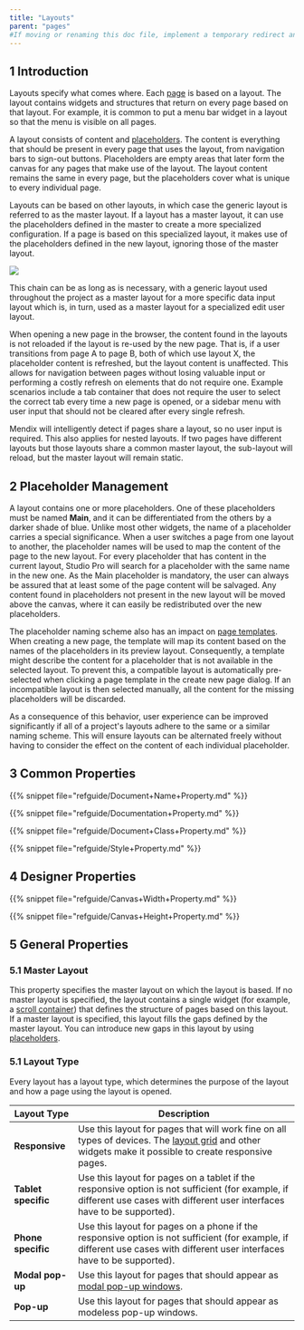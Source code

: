 ```yaml
---
title: "Layouts"
parent: "pages"
#If moving or renaming this doc file, implement a temporary redirect and let the respective team know they should update the URL in the product. See Mapping to Products for more details.
---
```


## 1 Introduction

Layouts specify what comes where. Each [page](page) is based on a layout. The layout contains widgets and structures that return on every page based on that layout. For example, it is common to put a menu bar widget in a layout so that the menu is visible on all pages.

A layout consists of content and [placeholders](placeholder). The content is everything that should be present in every page that uses the layout, from navigation bars to sign-out buttons. Placeholders are empty areas that later form the canvas for any pages that make use of the layout. The layout content remains the same in every page, but the placeholders cover what is unique to every individual page. 

Layouts can be based on other layouts, in which case the generic layout is referred to as the master layout. If a layout has a master layout, it can use the placeholders defined in the master to create a more specialized configuration. If a page is based on this specialized layout, it makes use of the placeholders defined in the new layout, ignoring those of the master layout. 

![](attachments/16713875/16843991.png)

This chain can be as long as is necessary, with a generic layout used throughout the project  as a master layout for a more specific data input layout which is, in turn, used as a master layout for a specialized edit user layout. 

When opening a new page in the browser, the content found in the layouts is not reloaded if the layout is re-used by the new page. That is, if a user transitions from page A to page B, both of which use layout X, the placeholder content is refreshed, but the layout content is unaffected. This allows for navigation between pages without losing valuable input or performing a costly refresh on elements that do not require one. Example scenarios include a tab container that does not require the user to select the correct tab every time a new page is opened, or a sidebar menu with user input that should not be cleared after every single refresh. 

Mendix will intelligently detect if pages share a layout, so no user input is required. This also applies for nested layouts. If two pages have different layouts but those layouts share a common master layout, the sub-layout will reload, but the master layout will remain static. 

## 2 Placeholder Management<a name="phm"></a>

A layout contains one or more placeholders. One of these placeholders must be named **Main**, and it can be differentiated from the others by a darker shade of blue. Unlike most other widgets, the name of a placeholder carries a special significance. When a user switches a page from one layout to another, the placeholder names will be used to map the content of the page to the new layout. For every placeholder that has content in the current layout, Studio Pro will search for a placeholder with the same name in the new one. As the Main placeholder is mandatory, the user can always be assured that at least some of the page content will be salvaged. Any content found in placeholders not present in the new layout will be moved above the canvas, where it can easily be redistributed over the new placeholders.

The placeholder naming scheme also has an impact on [page templates](page-templates). When creating a new page, the template will map its content based on the names of the placeholders in its preview layout. Consequently, a template might describe the content for a placeholder that is not available in the selected layout. To prevent this, a compatible layout is automatically pre-selected when clicking a page template in the create new page dialog. If an incompatible layout is then selected manually, all the content for the missing placeholders will be discarded. 

As a consequence of this behavior, user experience can be improved significantly if all of a project's layouts adhere to the same or a similar naming scheme. This will ensure layouts can be alternated freely without having to consider the effect on the content of each individual placeholder. 

## 3 Common Properties

{{% snippet file="refguide/Document+Name+Property.md" %}}

{{% snippet file="refguide/Documentation+Property.md" %}}

{{% snippet file="refguide/Document+Class+Property.md" %}}

{{% snippet file="refguide/Style+Property.md" %}}

## 4 Designer Properties

{{% snippet file="refguide/Canvas+Width+Property.md" %}}

{{% snippet file="refguide/Canvas+Height+Property.md" %}}

## 5 General Properties

### 5.1 Master Layout

This property specifies the master layout on which the layout is based. If no master layout is specified, the layout contains a single widget (for example, a [scroll container](scroll-container)) that defines the structure of pages based on this layout. If a master layout is specified, this layout fills the gaps defined by the master layout. You can introduce new gaps in this layout by using [placeholders](placeholder).

### 5.1 Layout Type<a name="layout-type"></a>

Every layout has a layout type, which determines the purpose of the layout and how a page using the layout is opened.

| Layout Type | Description |
| --- | --- |
| **Responsive** | Use this layout for pages that will work fine on all types of devices. The [layout grid](layout-grid) and other widgets make it possible to create responsive pages. |
| **Tablet specific** | Use this layout for pages on a tablet if the responsive option is not sufficient (for example, if different use cases with different user interfaces have to be supported). |
| **Phone specific** | Use this layout for pages on a phone if the responsive option is not sufficient (for example, if different use cases with different user interfaces have to be supported). |
| **Modal pop-up** | Use this layout for pages that should appear as [modal pop-up windows](https://www.wikiwand.com/en/Modal_window). |
| **Pop-up** | Use this layout for pages that should appear as modeless pop-up windows. |

